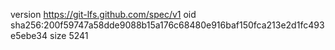 version https://git-lfs.github.com/spec/v1
oid sha256:200f59747a58dde9088b15a176c68480e916baf150fca213e2d1fc493e5ebe34
size 5241
